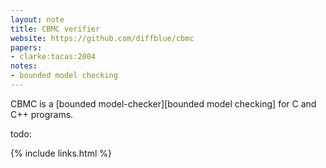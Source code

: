 ```yaml
---
layout: note
title: CBMC verifier
website: https://github.com/diffblue/cbmc
papers:
- clarke:tacas:2004
notes:
- bounded model checking
---
```


CBMC is a [bounded model-checker][bounded model checking] for C and C++ programs.

todo:

{% include links.html %}
